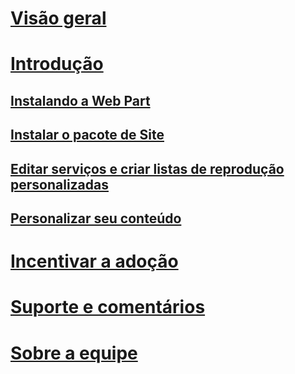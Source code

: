 # [Visão geral](index.md)
# [Introdução](getstarted.md)
## [Instalando a Web Part](installwebpart.md)
## [Instalar o pacote de Site](installsitepackage.md)
## [Editar serviços e criar listas de reprodução personalizadas](customplaylist.md)
## [Personalizar seu conteúdo](sitecontent.md)
# [Incentivar a adoção](driveadoption.md)
# [Suporte e comentários](feedback.md)
# [Sobre a equipe](aboutus.md)
